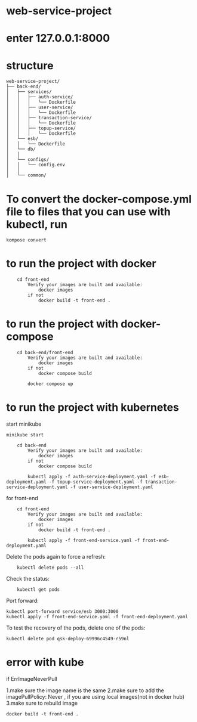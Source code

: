 # web-service-project


# enter 127.0.0.1:8000 

# structure
```
web-service-project/
├── back-end/
│   ├── services/
│   │   ├── auth-service/
│   │   │   └── Dockerfile
│   │   ├── user-service/
│   │   │   └── Dockerfile
│   │   ├── transaction-service/
│   │   │   └── Dockerfile
│   │   ├── topup-service/
│   │   │   └── Dockerfile
│   └── esb/
│   │   └── Dockerfile
│   └── db/
│   │  
│   └── configs/
│   │   └── config.env
│   │  
│   └── common/
```

# To convert the docker-compose.yml file to files that you can use with kubectl, run
```
kompose convert
```

# to run the project with docker

```
    cd front-end 
        Verify your images are built and available:
            docker images
        if not 
            docker build -t front-end .
```

# to run the project with docker-compose
```
    cd back-end/front-end 
        Verify your images are built and available:
            docker images
        if not 
            docker compose build

        docker compose up
```

# to run the project with kubernetes

start minikube
```
minikube start
```

```
    cd back-end 
        Verify your images are built and available:
            docker images
        if not 
            docker compose build

        kubectl apply -f auth-service-deployment.yaml -f esb-deployment.yaml -f topup-service-deployment.yaml -f transaction-service-deployment.yaml -f user-service-deployment.yaml
```

for front-end
```
    cd front-end 
        Verify your images are built and available:
            docker images
        if not 
            docker build -t front-end .

        kubectl apply -f front-end-service.yaml -f front-end-deployment.yaml
```

Delete the pods again to force a refresh:
```
    kubectl delete pods --all
```

Check the status:
```
    kubectl get pods
```

Port forward:
```
kubectl port-forward service/esb 3000:3000
kubectl apply -f front-end-service.yaml -f front-end-deployment.yaml
```

To test the recovery of the pods, delete one of the pods:
```
kubectl delete pod qsk-deploy-69996c4549-r59nl
```




# error with kube

if ErrImageNeverPull

1.make sure the image name is the same
2.make sure to add the imagePullPolicy: Never , if you are using local images(not in docker hub)
3.make sure to rebuild image
```
docker build -t front-end .                                                                                                                             
```


